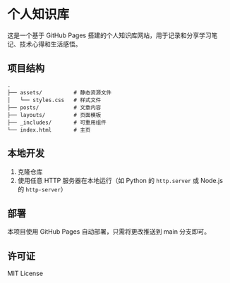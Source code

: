 # 个人知识库

这是一个基于 GitHub Pages 搭建的个人知识库网站，用于记录和分享学习笔记、技术心得和生活感悟。

## 项目结构

```
.
├── assets/          # 静态资源文件
│   └── styles.css   # 样式文件
├── posts/           # 文章内容
├── layouts/         # 页面模板
├── _includes/       # 可重用组件
└── index.html       # 主页
```

## 本地开发

1. 克隆仓库
2. 使用任意 HTTP 服务器在本地运行（如 Python 的 `http.server` 或 Node.js 的 `http-server`）

## 部署

本项目使用 GitHub Pages 自动部署，只需将更改推送到 main 分支即可。

## 许可证

MIT License 